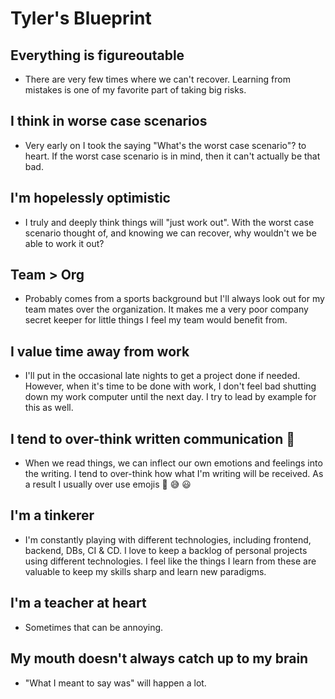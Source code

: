 # Tyler's Blueprint

## Everything is figureoutable  
  - There are very few times where we can't recover. Learning from mistakes is one of my favorite part of taking big risks.  
## I think in worse case scenarios  
  - Very early on I took the saying "What's the worst case scenario"? to heart. If the worst case scenario is in mind, then it can't actually be that bad.  
## I'm hopelessly optimistic  
  - I truly and deeply think things will "just work out". With the worst case scenario thought of, and knowing we can recover, why wouldn't we be able to work it out?  
## Team > Org  
  - Probably comes from a sports background but I'll always look out for my team mates over the organization. It makes me a very poor company secret keeper for little things I feel my team would benefit from.  
## I value time away from work  
  - I'll put in the occasional late nights to get a project done if needed. However, when it's time to be done with work, I don't feel bad shutting down my work computer until the next day. I try to lead by example for this as well.  
## I tend to over-think written communication 😬  
  - When we read things, we can inflect our own emotions and feelings into the writing. I tend to over-think how what I'm writing will be received. As a result I usually over use emojis 🥳 😅 😃  
## I'm a tinkerer  
  - I'm constantly playing with different technologies, including frontend, backend, DBs, CI & CD. I love to keep a backlog of personal projects using different technologies. I feel like the things I learn from these are valuable to keep my skills sharp and learn new paradigms.  
## I'm a teacher at heart  
  - Sometimes that can be annoying.  
## My mouth doesn't always catch up to my brain  
  - "What I meant to say was" will happen a lot.  
